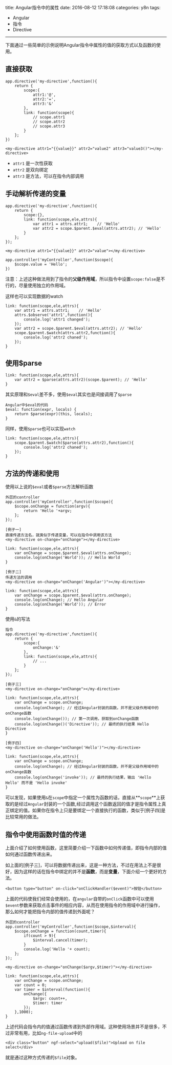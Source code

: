 title: Angular指令中的属性
date: 2016-08-12 17:18:08
categories: y8n
tags:
- Angular
- 指令
- Directive
---

下面通过一些简单的示例说明Angular指令中属性的值的获取方式以及函数的使用。

<!--more-->
## 直接获取

```
app.directive('my-directive',function(){
	return {
		scope:{
			attr1:'@',
			attr2:'=',
			attr3:'&'
		},
		link: function(scope){
			// scope.attr1
			// scope.attr2
			// scope.attr3
		}
	};
})

<my-directive attr1="{{value}}" attr2="value2" attr3="value3()"></my-directive>
```

- `attr1` 是一次性获取
- `attr2` 是双向绑定
- `attr3` 是方法，可以在指令内部调用

## 手动解析传递的变量

```
app.directive('my-directive',function(){
	return {
		scope:{},
		link: function(scope,ele,attrs){
			var attr1 = attrs.attr1;    // 'Hello'
			var attr2 = scope.$parent.$eval(attrs.attr2); // 'Hello'
		}
	};
});

<my-directive attr1="{{value}}" attr2="value"></my-directive>

app.controller('myController',function($scope){
	$scope.value = 'Hello';
})
```
注意：上述这种做法用到了指令的**父级作用域**，所以指令中设置`scope:false`是不行的，尽量使用独立的作用域。

这样也可以实现数据的watch

```
link: function(scope,ele,attrs){
	var attr1 = attrs.attr1;    // 'Hello'
	attrs.$observe('attr1',function(){
		console.log('attr1 changed');
	});
	var attr2 = scope.$parent.$eval(attrs.attr2); // 'Hello'
	scope.$parent.$watch(attrs.attr2,function(){
		console.log('attr2 chaned');
	});
}
```

## 使用$parse

```
link: function(scope,ele,attrs){
	var attr2 = $parse(attrs.attr2)(scope.$parent); // 'Hello'
}
```
其实原理和`$eval`差不多，使用`$eval`其实也是间接调用了`$parse`

```
Angular中$eval的代码
$eval: function(expr, locals) {
	return $parse(expr)(this, locals);
}
```
同样，使用`$parse`也可以实现`watch`

```
link: function(scope,ele,attrs){
	scope.$parent.$watch($parse(attrs.attr2),function(){
		console.log('attr2 chaned');
	});
}
```

## 方法的传递和使用

使用以上说的`$eval`或者`$parse`方法解析函数

```
外层的controller
app.controller('myController',function($scope){
	$scope.onChange = function(argv){
		return 'Hello '+argv;
	};
});
```

```
[例子一]
直接传递方法名，就类似于传递变量，可以在指令中调用该方法
<my-directive on-change="onChange"></my-directive>

link: function(scope,ele,attrs){
	var onChange = scope.$parent.$eval(attrs.onChange);
	console.log(onChange('World')); // Hello World
}
```

```
[例子二]
传递方法的调用
<my-directive on-change="onChange('Angular')"></my-directive>

link: function(scope,ele,attrs){
	var onChange = scope.$parent.$eval(attrs.onChange);
	console.log(onChange); // Hello Angular
	console.log(onChange('World')); // Error
}
```
使用`&`的写法

```
指令
app.directive('my-directive',function(){
	return {
		scope:{
			onChange:'&'
		},
		link: function(scope,ele,attrs){
			// ...
		}
	};
});
```

```
[例子三]
<my-directive on-change="onChange"></my-directive>

link: function(scope,ele,attrs){
	var onChange = scope.onChange;
	console.log(onChange); // 经过Angular封装的函数，并不是父级作用域中的onChange函数
	console.log(onChange()); // 第一次调用，获取到onChange函数
	console.log(onChange()('Directive')); // 最终的执行结果 Hello Directive
}
```

```
[例子四]
<my-directive on-change="onChange('Hello')"></my-directive>

link: function(scope,ele,attrs){
	var onChange = scope.onChange;
	console.log(onChange); // 经过Angular封装的函数，并不是父级作用域中的onChange函数
	console.log(onChange('invoke')); // 最终的执行结果，输出 'Hello Hello' 而不是 'Hello invoke'
}
```
可以发现，如果使用`&`在`scope`中指定一个属性为函数的话，直接从**`scope`**上获取的是经过`Angular`封装的一个函数,经过调用这个函数返回的值才是指令属性上真正绑定的值。如果你在指令上只是要绑定一个直接执行的函数，类似于[例子四]是比较常用的做法。

## 指令中使用函数时值的传递

上面介绍了如何使用函数，这里简要介绍一下函数中如何传递值，即指令内部的值如何通过函数传递出来。

如上面的[例子三]，可以将数据传递出来，这是一种方法，不过在用法上不是很好，因为这样的话在指令中绑定的并不是**函数**，而是**变量**，下面介绍一个更好的方法。

```
<button type="button" on-click="onClickHandler($event)">按钮</button>
```
上面的代码使我们经常会使用的，在`angular`自带的`onClick`函数中可以使用`$event`参数来获取点击事件的相应内容，从而在使用指令的作用域中进行操作，那么如何才能把指令内部的值传递到外面呢？

```
外层的controller
app.controller('myController',function($scope,$interval){
	$scope.onChange = function(count,timer){
		if(count > 9){
			$interval.cancel(timer);
		}
		console.log('Hello '+ count);
	};
});
```

```
<my-directive on-change="onChange($argv,$timer)"></my-directive>

link: function(scope,ele,attrs){
	var onChange = scope.onChange;
	var count = 0;
	var timer = $interval(function(){
		onChange({
			$argv: count++,
			$timer: timer
		});
	},1000);
}
```
上述代码会指令内的值通过函数传递到外部作用域。这种使用场景并不是很多，不过非常有用，比如`ng-file-upload`中的

```
<div class="button" ngf-select="upload($file)">Upload on file select</div>
```
就是通过这种方式传递的`$file`对象。
